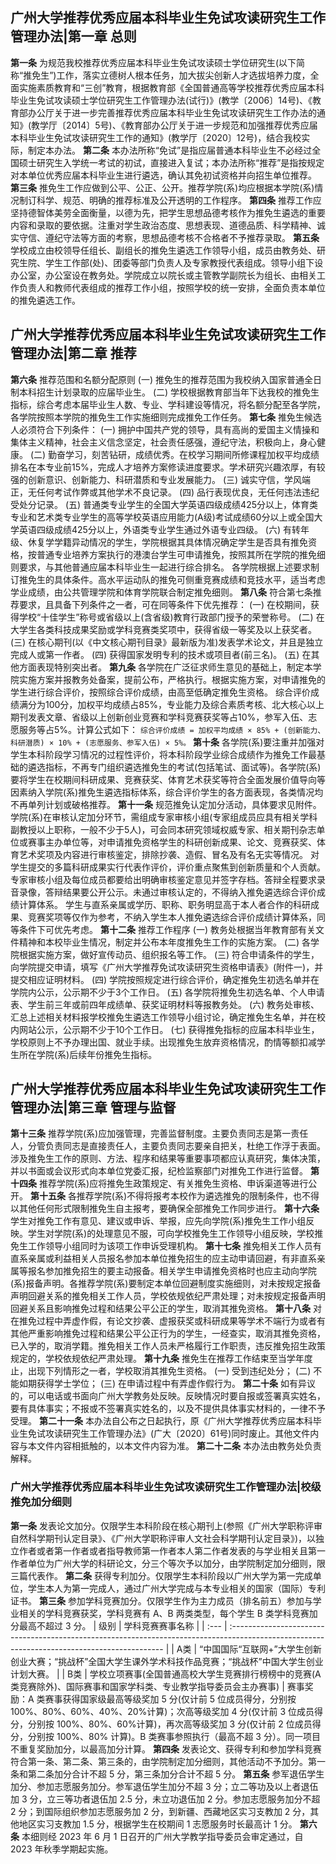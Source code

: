 ## 广州大学推荐优秀应届本科毕业生免试攻读研究生工作管理办法|第一章 总则
**第一条** 为规范我校推荐优秀应届本科毕业生免试攻读硕士学位研究生(以下简称“推免生”)工作，落实立德树人根本任务，加大拔尖创新人才选拔培养力度，全面实施素质教育和“三创”教育，根据教育部《全国普通高等学校推荐优秀应届本科毕业生免试攻读硕士学位研究生工作管理办法(试行)》(教学〔2006〕14号)、《教育部办公厅关于进一步完善推荐优秀应届本科毕业生免试攻读研究生工作办法的通知》(教学厅〔2014〕5号)、《教育部办公厅关于进一步规范和加强推荐优秀应届本科毕业生免试攻读研究生工作的通知》(教学厅〔2020〕12号)，结合我校实际，制定本办法。
**第二条** 本办法所称“免试”是指应届普通本科毕业生不必经过全国硕士研究生入学统一考试的初试，直接进入复试；本办法所称“推荐”是指按规定对本单位优秀应届本科毕业生进行遴选，确认其免初试资格并向招生单位推荐。
**第三条** 推免生工作应做到公平、公正、公开。推荐学院(系)均应根据本学院(系)情况制订科学、规范、明确的推荐标准及公开透明的工作程序。
**第四条** 推荐工作应坚持德智体美劳全面衡量，以德为先，把学生思想品德考核作为推免生遴选的重要内容和录取的要依据。注重对学生政治态度、思想表现、道德品质、科学精神、诚实守信、遵纪守法等方面的考察，思想品德考核不合格者不予推荐录取。
**第五条** 学校成立由校领导任组长、副组长的推免生遴选工作领导小组，成员由教务处、研究生院、学生工作部(处)、团委等部门负责人及专家教授代表组成。领导小组下设办公室，办公室设在教务处。学院成立以院长或主管教学副院长为组长、由相关工作负责人和教师代表组成的推荐工作小组，按照学校的统一安排，全面负责本单位的推免遴选工作。

## 广州大学推荐优秀应届本科毕业生免试攻读研究生工作管理办法|第二章 推荐
**第六条** 推荐范围和名额分配原则
(一) 推免生的推荐范围为我校纳入国家普通全日制本科招生计划录取的应届毕业生。
(二) 学校根据教育部当年下达我校的推免生指标，综合考虑本届毕业生人数、专业、学科建设等情况，将名额分配至各学院，各学院按照本学院的推免生工作实施细则完成推免工作任务。
**第七条** 推免生候选人必须符合下列条件：
(一) 拥护中国共产党的领导，具有高尚的爱国主义情操和集体主义精神，社会主义信念坚定，社会责任感强，遵纪守法，积极向上，身心健康。
(二) 勤奋学习，刻苦钻研，成绩优秀。在校学习期间所修课程加权平均成绩排名在本专业前15%，完成人才培养方案修读进度要求。学术研究兴趣浓厚，有较强的创新意识、创新能力、科研潜质和专业发展能力。
(三) 诚实守信，学风端正，无任何考试作弊或其他学术不良记录。
(四) 品行表现优良，无任何违法违纪受处分记录。
(五) 普通类专业学生的全国大学英语四级成绩425分以上，体育类专业和艺术类专业学生的高等学校英语应用能力(A级)考试成绩60分以上或全国大学英语四级成绩425分以上，外语类专业学生通过外语专业四级。
(六) 有转年级、休复学学籍异动情况的学生，学院根据其具体情况确定学生是否具有推免资格，按普通专业培养方案执行的港澳台学生可申请推免，按照其所在学院的推免细则要求，与其他普通应届本科毕业生一起进行综合排名。
各学院根据上述要求制订推免生的具体条件。高水平运动队的推免可侧重竞赛成绩和竞技水平，适当考虑学业成绩，由公共管理学院和体育学院联合制定推免细则。
**第八条** 符合第七条推荐要求，且具备下列条件之一者，可在同等条件下优先推荐：
(一) 在校期间，获得学校“十佳学生”称号或省级以上(含省级)教育行政部门授予的荣誉称号。
(二) 在大学生各类科技成果奖励或学科竞赛类奖项中，获得省级一等奖及以上获奖者。
(三) 在核心期刊(以《中文核心期刊目录》最新版为准)发表学术论文，并且是独立完成人或第一作者。
(四) 获得国家发明专利的技术或项目者(前三名)。
(五) 在其他方面表现特别突出者。
**第九条** 各学院在广泛征求师生意见的基础上，制定本学院实施方案并报教务处备案，提前公布，严格执行。根据实施方案，对申请推免的学生进行综合评价，按照综合评价成绩，由高至低确定推免生资格。
综合评价成绩满分为100分，加权平均成绩占85%，专业能力及综合素质考核、北大核心以上期刊发表文章、省级以上创新创业竞赛和学科竞赛获奖等占10%，参军入伍、志愿服务等占5%。计算公式如下：
`综合评价成绩 = 加权平均成绩 × 85% + (创新能力、科研潜质) × 10% + (志愿服务、参军入伍) × 5%。`
**第十条** 各学院(系)要注重并加强对学生本科阶段学习情况的过程性评价，将本科阶段学业综合成绩作为推免工作最基础的遴选指标，不再专门组织遴选推免生的考试(包括笔试、面试等)。各学院(系)要将学生在校期间科研成果、竞赛获奖、体育艺术获奖等符合全面发展价值导向等因素纳入学院(系)推免生遴选指标体系，综合评价学生的各方面表现，各类情况均不再单列计划或破格推荐。
**第十一条** 规范推免认定加分活动，具体要求见附件。学院(系)在审核认定加分环节，需组成专家审核小组(专家组成员应具有相关学科副教授以上职称，一般不少于5人)，可会同本研究领域权威专家、相关期刊杂志单位或赛事主办单位等，对申请推免资格学生的科研创新成果、论文、竞赛获奖、体育艺术奖项及内容进行审核鉴定，排除抄袭、造假、冒名及有名无实等情况。
对学生提交的多篇科研成果实行代表作评价，评价重点聚焦到创新质量和个人贡献。专家审核小组及每位成员都要给出明确审核鉴定意见并签字存档。答辩全程要求录音录像，答辩结果要公开公示。未通过审核认定的，不得纳入推免遴选综合评价成绩计算体系。
学生与直系亲属或学历、职称、职务明显高于本人者合作的科研成果、竞赛奖项等仅作为参考，不纳入学生本人推免遴选综合评价成绩计算体系，同等条件下可优先考虑。
**第十二条** 推荐工作程序
(一) 教务处根据当年教育部有关文件精神和本校毕业生情况，制定并公布本年度推免生工作的实施方案。
(二) 各学院根据实施方案，做好宣传动员、组织报名等工作。
(三) 符合申请条件的学生，向学院提交申请，填写《广州大学推荐免试攻读研究生资格申请表》(附件一)，并提交相应证明材料。
(四) 学院按照规定进行综合评价，确定推免生初选名单并在学院内公示，公示期不少于3个工作日。
(五) 各学院将推免生初选名单、个人申请表、学生前三年或前四年成绩单、获奖证明材料等报教务处。
(六) 教务处审核、汇总上述相关材料报学校推免生遴选工作领导小组讨论，确定推免生名单，并在校内网站公示，公示期不少于10个工作日。
(七) 获得推免指标的应届本科毕业生，学校原则上不予办理出国、就业手续。出现推免生放弃资格情况，酌情等额扣减学生所在学院(系)后续年份推免生指标。

## 广州大学推荐优秀应届本科毕业生免试攻读研究生工作管理办法|第三章 管理与监督
**第十三条** 推荐学院(系)应加强管理，完善监督制度。主要负责同志是第一责任人，分管负责同志是直接责任人，主要负责同志要亲自把关，杜绝工作浮于表面。涉及推免生工作的原则、方法、程序和结果等重要事项都应认真研究，集体决策，并以书面或会议形式向本单位党委汇报，纪检监察部门对推免工作进行监督。
**第十四条** 推荐学院(系)应将推免生政策规定、有关推免生资格、申诉渠道等进行公开。
**第十五条** 各推荐学院(系)不得将报考本校作为遴选推免的限制条件，也不得以其他任何形式限制推免生自主报考，要确保全部推免工作同步进行。
**第十六条** 学生对推免工作有意见、建议或申诉、举报，应先向学院(系)推免生工作小组反映。学生对学院(系)的处理意见不服，可向学校推免生工作领导小组反映，学校推免生工作领导小组同时为该项工作申诉受理机构。
**第十七条** 推免相关工作人员有直系亲属或利益相关人员报名参加本单位推免招生的应主动申请回避，有非直系亲属等报名参加推免招生的要主动报备。相关学生申请推免资格时也应主动向学院(系)报备声明。各推荐学院(系)要制定本单位回避制度实施细则，对未按规定报备声明回避关系的推免相关工作人员，学校依规依纪严肃处理；对未按规定报备声明回避关系且影响推免过程和结果公平公正的学生，取消其推免资格。
**第十八条** 对在推免过程中弄虚作假，有论文抄袭、虚报获奖或科研成果等学术不端行为或者有其他严重影响推免过程和结果公平公正行为的学生，一经查实，取消其推免资格，已入学的，取消学籍。推免相关工作人员未严格履行工作职责，违反推免招生政策规定的，学校依规依纪严肃处理。
**第十九条** 推免生在推荐工作结束至当学年度止，出现下列情形之一者，学校取消其推免生资格。
(一) 受到违纪处分；
(二) 不能如期获得学士学位；
(三) 在申请过程中有弄虚作假行为。
**第二十条** 如有异议的，可以电话或书面向广州大学教务处反映。反映情况时要自报或签署真实姓名，要有具体事实；不报或不签署真实姓名的，以及不提供具体事实材料的，一律不予受理。
**第二十一条** 本办法自公布之日起执行，原《广州大学推荐优秀应届本科毕业生免试攻读研究生工作管理办法》(广大〔2020〕61号)同时废止。其他文件内容与本文件内容相抵触的，以本文件内容为准。
**第二十二条** 本办法由教务处负责解释。

### 广州大学推荐优秀应届本科毕业生免试攻读研究生工作管理办法|校级推免加分细则
**第一条** 发表论文加分。仅限学生本科阶段在核心期刊上(参照《广州大学职称评审自然科学期刊认定目录》、《广州大学职称评审人文社会科学期刊认定目录》)，以独立作者或者第一作者或者指导教师第一作者本人第二作者发表的与学业相关且第一作者单位为广州大学的科研论文，分三个等次予以加分，由学院制定加分细则，限三篇代表作。
**第二条** 获得专利加分。仅限学生本科阶段以广州大学为第一完成单位，学生本人为第一完成人，通过广州大学完成与本专业相关的国家（国际）专利证书。
**第三条** 参加学科竞赛加分。仅限学生作为主力成员（排名前五）参加与学业相关的学科竞赛获奖，学科竞赛有 A、B 两类类型，每个学生 B 类学科竞赛加分最高不超过 3 分。
| 级别 | 学科竞赛赛事名称                                                                                                                               |
| :--- | :------------------------------------------------------------------------------------------------------------------------------------------- |
| A类  | “中国国际“互联网+”大学生创新创业大赛；“挑战杯”全国大学生课外学术科技作品竞赛；“挑战杯”中国大学生创业计划大赛。                               |
| B类  | 学校立项赛事(全国普通高校大学生竞赛排行榜榜中的竞赛(A类竞赛除外)、国际赛事和国家学科类、专业教学指导委员会主办赛事)                              |
赛事奖励：A 类赛事获得国家级最高等级奖加 5 分(仅计前 5 位成员得分，分别按 100%、80%、60%、40%、20%计算)；次高等级奖加 4 分(仅计前 3 位成员得分，分别按 100%、80%、60%计算)，再次高等级奖加 3 分(仅计前 2 位成员得分，分别按 100%、80% 计算)。B 类赛事参照执行（最高不超 3 分）。同一项目不重复奖励加分，以最高加分计算。
**第四条** 发表论文、获得专利和参加学科竞赛符合第一条、第二条、第三条的，由学院制定加分细则，其他活动不予加分。第一条和第二条加分合计不超 5 分，第三条加分合计不超 5 分。
**第五条** 参军退伍学生加分、参加志愿服务加分。参军退伍学生加分不超 3 分；立二等功及以上者退伍加 3 分，立三等功者退伍加 2.5 分，未立功退伍加 2 分。参加志愿服务加分不超 2 分；到国际组织参加志愿服务加 2 分，到新疆、西藏地区实习支教加 2 分，其他地区实习支教加 1.5 分，根据学生在校期间 1 志愿服务时长最高计 1 分。
**第六条** 本细则经 2023 年 6 月 1 日召开的广州大学教学指导委员会审定通过，自 2023 年秋季学期起实施。